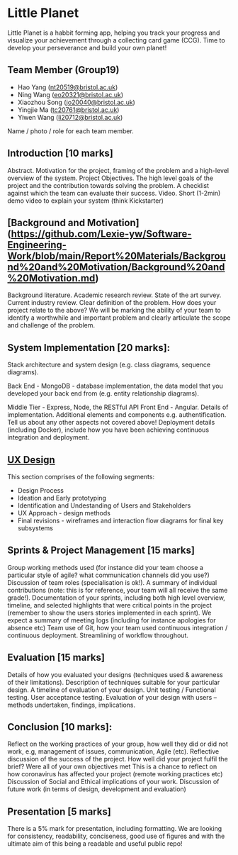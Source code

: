﻿# Little Planet
Little Planet is a habbit forming app, helping you track your progress and visualize your achievement through a collecting card game (CCG). 
Time to develop your perseverance and build your own planet!
## Team Member (Group19)
- Hao Yang (nt20519@bristol.ac.uk)
- Ning Wang (eo20321@bristol.ac.uk)
- Xiaozhou Song (jo20040@bristol.ac.uk)
- Yingjie Ma (tc20761@bristol.ac.uk)
- Yiwen Wang (li20712@bristol.ac.uk)


Name / photo / role for each team member.
## Introduction [10 marks]
Abstract. Motivation for the project, framing of the problem and a high-level overview of the system.
Project Objectives. The high level goals of the project and the contribution towards solving the problem. A checklist against which the team can evaluate their success.
Video. Short (1-2min) demo video to explain your system (think Kickstarter)
## [Background and Motivation] (https://github.com/Lexie-yw/Software-Engineering-Work/blob/main/Report%20Materials/Background%20and%20Motivation/Background%20and%20Motivation.md)
Background literature. Academic research review.
State of the art survey. Current industry review.
Clear definition of the problem. How does your project relate to the above? We will be marking the ability of your team to identify a worthwhile and important problem and clearly articulate the scope and challenge of the problem.
## System Implementation [20 marks]:
Stack architecture and system design (e.g. class diagrams, sequence diagrams).



Back End - MongoDB - database implementation, the data model that you developed your back end from (e.g. entity relationship diagrams).














Middle Tier - Express, Node, the RESTful API
Front End - Angular. Details of implementation.
Additional elements and components e.g. authentification. Tell us about any other aspects not covered above!
Deployment details (including Docker), include how you have been achieving continuous integration and deployment.
## [UX Design](Report%20Materials/UX%20Design/UX.md) 
This section comprises of the following segments:

* Design Process 
* Ideation and Early prototyping 
* Identification and Undestanding of Users and Stakeholders
* UX Approach - design methods
* Final revisions - wireframes and interaction flow diagrams for final key subsystems

## Sprints & Project Management [15 marks]
Group working methods used (for instance did your team choose a particular style of agile? what communication channels did you use?)
Discussion of team roles (specialisation is ok!). A summary of individual contributions (note: this is for reference, your team will all receive the same grade!).
Documentation of your sprints, including both high level overview, timeline, and selected highlights that were critical points in the project (remember to show the users stories implemented in each sprint). We expect a summary of meeting logs (including for instance apologies for absence etc)
Team use of Git, how your team used continuous integration / continuous deployment. Streamlining of workflow throughout.
## Evaluation [15 marks]
Details of how you evaluated your designs (techniques used & awareness of their limitations). Description of techniques suitable for your particular design. A timeline of evaluation of your design.
Unit testing / Functional testing.
User acceptance testing. Evaluation of your design with users – methods undertaken, findings, implications.
## Conclusion [10 marks]:
Reflect on the working practices of your group, how well they did or did not work, e.g, management of issues, communication, Agile (etc).
Reflective discussion of the success of the project. How well did your project fulfil the brief? Were all of your own objectives met
This is a chance to reflect on how coronavirus has affected your project (remote working practices etc)
Discussion of Social and Ethical implications of your work.
Discussion of future work (in terms of design, development and evaluation)
## Presentation [5 marks]
There is a 5% mark for presentation, including formatting. We are looking for consistency, readability, conciseness, good use of figures and with the ultimate aim of this being a readable and useful public repo!
